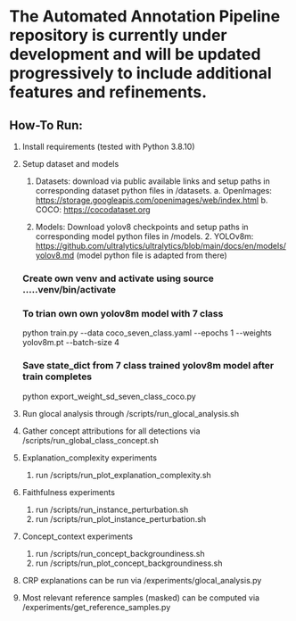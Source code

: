 # The Automated Annotation Pipeline repository is currently under development and will be updated progressively to include additional features and refinements.

## How-To Run:

1. Install requirements (tested with Python 3.8.10)
2. Setup dataset and models
   1. Datasets: download via public available links and setup paths in corresponding dataset python files in /datasets.
      a. OpenImages: https://storage.googleapis.com/openimages/web/index.html
      b. COCO: https://cocodataset.org

   2. Models: Download yolov8 checkpoints and setup paths in corresponding model python files in /models.
      2. YOLOv8m: https://github.com/ultralytics/ultralytics/blob/main/docs/en/models/yolov8.md (model python file is adapted from there)
	
	### Create own venv and activate using source .....venv/bin/activate

	### To trian own own yolov8m model with 7 class
	python train.py --data coco_seven_class.yaml --epochs 1 --weights yolov8m.pt  --batch-size 4

	### Save state_dict from 7 class trained yolov8m model after train completes
	python export_weight_sd_seven_class_coco.py 

3. Run glocal analysis through /scripts/run_glocal_analysis.sh

4. Gather concept attributions for all detections via /scripts/run_global_class_concept.sh

5. Explanation_complexity experiments
   1. run /scripts/run_plot_explanation_complexity.sh

6. Faithfulness experiments
   1. run /scripts/run_instance_perturbation.sh
   2. run /scripts/run_plot_instance_perturbation.sh

7. Concept_context experiments
   1. run /scripts/run_concept_backgroundiness.sh 
   2. run /scripts/run_plot_concept_backgroundiness.sh

8. CRP explanations can be run via /experiments/glocal_analysis.py

9. Most relevant reference samples (masked) can be computed via /experiments/get_reference_samples.py
